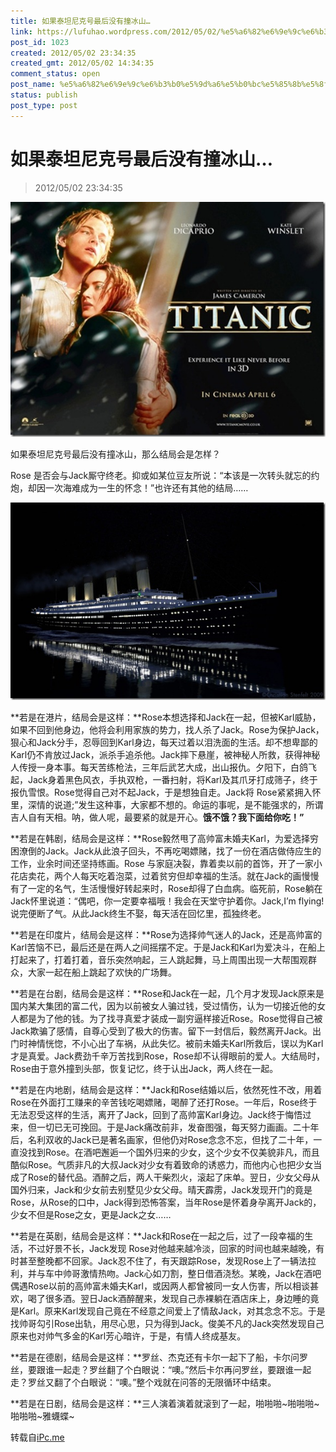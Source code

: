 ```yaml
---
title: 如果泰坦尼克号最后没有撞冰山…
link: https://lufuhao.wordpress.com/2012/05/02/%e5%a6%82%e6%9e%9c%e6%b3%b0%e5%9d%a6%e5%b0%bc%e5%85%8b%e5%8f%b7%e6%9c%80%e5%90%8e%e6%b2%a1%e6%9c%89%e6%92%9e%e5%86%b0%e5%b1%b1/
post_id: 1023
created: 2012/05/02 23:34:35
created_gmt: 2012/05/02 14:34:35
comment_status: open
post_name: %e5%a6%82%e6%9e%9c%e6%b3%b0%e5%9d%a6%e5%b0%bc%e5%85%8b%e5%8f%b7%e6%9c%80%e5%90%8e%e6%b2%a1%e6%9c%89%e6%92%9e%e5%86%b0%e5%b1%b1
status: publish
post_type: post
---
```


# 如果泰坦尼克号最后没有撞冰山…

> 2012/05/02 23:34:35

![20120502-233435-0001.jpg](/assets/images/20120502-233435-0001.jpg)

如果泰坦尼克号最后没有撞冰山，那么结局会是怎样？

Rose 是否会与Jack厮守终老。抑或如某位豆友所说：“本该是一次转头就忘的约炮，却因一次海难成为一生的怀念！”也许还有其他的结局……

![20120502-233435-0002.jpg](/assets/images/20120502-233435-0002.jpg)

**若是在港片，结局会是这样：**Rose本想选择和Jack在一起，但被Karl威胁，如果不回到他身边，他将会利用家族的势力，找人杀了Jack。Rose为保护Jack，狠心和Jack分手，忍辱回到Karl身边，每天过着以泪洗面的生活。却不想卑鄙的Karl仍不肯放过Jack，派杀手追杀他。Jack摔下悬崖，被神秘人所救，获得神秘人传授一身本事。每天苦练枪法，三年后武艺大成，出山报仇。夕阳下，白鸽飞起，Jack身着黑色风衣，手执双枪，一番扫射，将Karl及其爪牙打成筛子，终于报仇雪恨。Rose觉得自己对不起Jack，于是想独自走。Jack将 Rose紧紧拥入怀里，深情的说道;”发生这种事，大家都不想的。命运的事呢，是不能强求的，所谓吉人自有天相。呐，做人呢，最要紧的就是开心。**饿不饿？我下面给你吃！”**

**若是在韩剧，结局会是这样：**Rose毅然甩了高帅富未婚夫Karl，为爱选择穷困潦倒的Jack。Jack从此浪子回头，不再吃喝嫖赌，找了一份在酒店做侍应生的工作，业余时间还坚持练画。Rose 与家庭决裂，靠着卖以前的首饰，开了一家小花店卖花，两个人每天吃着泡菜，过着贫穷但却幸福的生活。就在Jack的画慢慢有了一定的名气，生活慢慢好转起来时，Rose却得了白血病。临死前，Rose躺在Jack怀里说道：“偶吧，你一定要幸福哦！我会在天堂守护着你。Jack,I’m flying! 说完便断了气。从此Jack终生不娶，每天活在回忆里，孤独终老。

**若是在印度片，结局会是这样：**Rose为选择帅气迷人的Jack，还是高帅富的Karl苦恼不已，最后还是在两人之间摇摆不定。于是Jack和Karl为爱决斗，在船上打起来了，打着打着，音乐突然响起，三人跳起舞，马上周围出现一大帮围观群众，大家一起在船上跳起了欢快的广场舞。

**若是在台剧，结局会是这样：**Rose和Jack在一起，几个月才发现Jack原来是国内某大集团的富二代，因为以前被女人骗过钱，受过情伤，认为一切接近他的女人都是为了他的钱。为了找寻真爱才装成一副穷逼样接近Rose。Rose觉得自己被Jack欺骗了感情，自尊心受到了极大的伤害。留下一封信后，毅然离开Jack。出门时神情恍惚，不小心出了车祸，从此失忆。被前未婚夫Karl所救后，误以为Karl才是真爱。Jack费劲千辛万苦找到Rose，Rose却不认得眼前的爱人。大结局时，Rose由于意外撞到头部，恢复记忆，终于认出Jack，两人终在一起。

**若是在内地剧，结局会是这样：**Jack和Rose结婚以后，依然死性不改，用着Rose在外面打工赚来的辛苦钱吃喝嫖赌，喝醉了还打Rose。一年后，Rose终于无法忍受这样的生活，离开了Jack，回到了高帅富Karl身边。Jack终于悔悟过来，但一切已无可挽回。于是Jack痛改前非，发奋图强，每天努力画画。二十年后，名利双收的Jack已是著名画家，但他仍对Rose念念不忘，但找了二十年，一直没找到Rose。在酒吧邂逅一个国外归来的少女，这个少女不仅美貌非凡，而且酷似Rose。气质非凡的大叔Jack对少女有着致命的诱惑力，而他内心也把少女当成了Rose的替代品。酒醉之后，两人干柴烈火，滚起了床单。翌日，少女父母从国外归来，Jack和少女前去别墅见少女父母。晴天霹雳，Jack发现开门的竟是Rose，从Rose的口中，Jack得到恐怖答案，当年Rose是怀着身孕离开Jack的，少女不但是Rose之女，更是Jack之女……

**若是在英剧，结局会是这样：**Jack和Rose在一起之后，过了一段幸福的生活，不过好景不长，Jack发现 Rose对他越来越冷淡，回家的时间也越来越晚，有时甚至整晚都不回家。Jack忍不住了，有天跟踪Rose，发现Rose上了一辆法拉利，并与车中帅哥激情热吻。Jack心如刀割，整日借酒浇愁。某晚，Jack在酒吧偶遇Rose以前的高帅富未婚夫Karl，或因两人都曾被同一女人伤害，所以相谈甚欢，喝了很多酒。翌日Jack酒醉醒来，发现自己赤裸躺在酒店床上，身边睡的竟是Karl。原来Karl发现自己竟在不经意之间爱上了情敌Jack，对其念念不忘。于是找帅哥勾引Rose出轨，用尽心思，只为得到Jack。俊美不凡的Jack突然发现自己原来也对帅气多金的Karl芳心暗许，于是，有情人终成基友。

**若是在德剧，结局会是这样：**罗丝、杰克还有卡尔一起下了船，卡尔问罗丝，要跟谁一起走？罗丝翻了个白眼说：“噢。”然后卡尔再问罗丝，要跟谁一起走？罗丝又翻了个白眼说：“噢。”整个戏就在问答的无限循环中结束。

**若是在日剧，结局会是这样：**三人演着演着就滚到了一起，啪啪啪~啪啪啪~啪啪啪~雅蠛蝶~

转载自[iPc.me](http://www.ipc.me/if-titanic-didnt-hit-the-iceberg.html)

